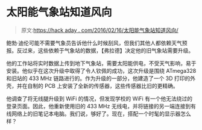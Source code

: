 # 太阳能气象站知道风向

> 原文:[https://hack aday . com/2016/02/16/太阳能气象站知道风向/](https://hackaday.com/2016/02/16/solar-powered-weather-station-knows-which-way-the-wind-blows/)

鲍勃·迪伦可能不需要气象员告诉他什么时候刮风，但我们其他人都依赖天气预报。反过来，这些依赖于气象站的数据，【弗拉德】决定他的旧气象站需要升级。

他的工作站将实时数据上传到地下气象站，需要太阳能供电，不受天气影响，易于安装。他似乎在这次升级中取得了令人钦佩的成功，这次升级是围绕 ATmega328 和旧站的 433 MHz 链路进行的。作为升级的一部分，他建造了一个 3D 打印的外壳，并在自制的 PCB 上安装了全新的传感器，这些传感器比旧的更精确。

他调查了将无线腿升级到 WiFi 的情况，但发现学校的 WiFi 有一个他无法绕过的登录页面。因此，他重新使用旧的 433 MHz 无线电，并将链接的另一端连接到有线网络上的旧笔记本电脑。我们说，够好了。现在，搭配一个时髦的显示器怎么样？